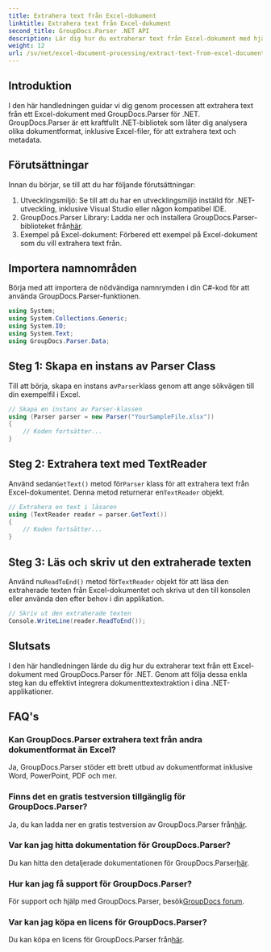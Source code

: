 ```yaml
---
title: Extrahera text från Excel-dokument
linktitle: Extrahera text från Excel-dokument
second_title: GroupDocs.Parser .NET API
description: Lär dig hur du extraherar text från Excel-dokument med hjälp av GroupDocs.Parser för .NET i enkla steg.
weight: 12
url: /sv/net/excel-document-processing/extract-text-from-excel-document/
---
```

## Introduktion
I den här handledningen guidar vi dig genom processen att extrahera text från ett Excel-dokument med GroupDocs.Parser för .NET. GroupDocs.Parser är ett kraftfullt .NET-bibliotek som låter dig analysera olika dokumentformat, inklusive Excel-filer, för att extrahera text och metadata.
## Förutsättningar
Innan du börjar, se till att du har följande förutsättningar:
1. Utvecklingsmiljö: Se till att du har en utvecklingsmiljö inställd för .NET-utveckling, inklusive Visual Studio eller någon kompatibel IDE.
2.  GroupDocs.Parser Library: Ladda ner och installera GroupDocs.Parser-biblioteket från[här](https://releases.groupdocs.com/parser/net/).
3. Exempel på Excel-dokument: Förbered ett exempel på Excel-dokument som du vill extrahera text från.

## Importera namnområden
Börja med att importera de nödvändiga namnrymden i din C#-kod för att använda GroupDocs.Parser-funktionen.
```csharp
using System;
using System.Collections.Generic;
using System.IO;
using System.Text;
using GroupDocs.Parser.Data;
```
## Steg 1: Skapa en instans av Parser Class
 Till att börja, skapa en instans av`Parser`klass genom att ange sökvägen till din exempelfil i Excel.
```csharp
// Skapa en instans av Parser-klassen
using (Parser parser = new Parser("YourSampleFile.xlsx"))
{
    // Koden fortsätter...
}
```
## Steg 2: Extrahera text med TextReader
 Använd sedan`GetText()` metod för`Parser` klass för att extrahera text från Excel-dokumentet. Denna metod returnerar en`TextReader` objekt.
```csharp
// Extrahera en text i läsaren
using (TextReader reader = parser.GetText())
{
    // Koden fortsätter...
}
```
## Steg 3: Läs och skriv ut den extraherade texten
 Använd nu`ReadToEnd()` metod för`TextReader` objekt för att läsa den extraherade texten från Excel-dokumentet och skriva ut den till konsolen eller använda den efter behov i din applikation.
```csharp
// Skriv ut den extraherade texten
Console.WriteLine(reader.ReadToEnd());
```

## Slutsats
I den här handledningen lärde du dig hur du extraherar text från ett Excel-dokument med GroupDocs.Parser för .NET. Genom att följa dessa enkla steg kan du effektivt integrera dokumenttextextraktion i dina .NET-applikationer.

## FAQ's
### Kan GroupDocs.Parser extrahera text från andra dokumentformat än Excel?
Ja, GroupDocs.Parser stöder ett brett utbud av dokumentformat inklusive Word, PowerPoint, PDF och mer.
### Finns det en gratis testversion tillgänglig för GroupDocs.Parser?
 Ja, du kan ladda ner en gratis testversion av GroupDocs.Parser från[här](https://releases.groupdocs.com/).
### Var kan jag hitta dokumentation för GroupDocs.Parser?
 Du kan hitta den detaljerade dokumentationen för GroupDocs.Parser[här](https://tutorials.groupdocs.com/parser/net/).
### Hur kan jag få support för GroupDocs.Parser?
För support och hjälp med GroupDocs.Parser, besök[GroupDocs forum](https://forum.groupdocs.com/c/parser/17).
### Var kan jag köpa en licens för GroupDocs.Parser?
 Du kan köpa en licens för GroupDocs.Parser från[här](https://purchase.groupdocs.com/buy).